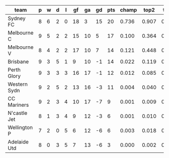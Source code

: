 |     team     | p | w | d | l | gf | ga | gd | pts | champ | top2  | top3  | top4  |  5-7  | bot4  | bot3  | bot2  |
|--------------|---|---|---|---|----|----|----|-----|-------|-------|-------|-------|-------|-------|-------|-------|
| Sydney FC    | 8 | 6 | 2 | 0 | 18 |  3 | 15 |  20 | 0.736 | 0.907 | 0.968 | 0.989 | 0.011 | 0.001 | 0.000 | 0.000|
| Melbourne C  | 9 | 5 | 2 | 2 | 15 | 10 |  5 |  17 | 0.100 | 0.364 | 0.616 | 0.791 | 0.189 | 0.051 | 0.020 | 0.007|
| Melbourne V  | 8 | 4 | 2 | 2 | 17 | 10 |  7 |  14 | 0.121 | 0.448 | 0.673 | 0.820 | 0.162 | 0.043 | 0.018 | 0.006|
| Brisbane     | 9 | 3 | 5 | 1 |  9 | 10 | -1 |  14 | 0.022 | 0.119 | 0.290 | 0.485 | 0.411 | 0.201 | 0.104 | 0.045|
| Perth Glory  | 9 | 3 | 3 | 3 | 16 | 17 | -1 |  12 | 0.012 | 0.085 | 0.216 | 0.391 | 0.455 | 0.278 | 0.155 | 0.071|
| Western Sydn | 9 | 2 | 5 | 2 | 13 | 16 | -3 |  11 | 0.004 | 0.040 | 0.112 | 0.227 | 0.487 | 0.440 | 0.286 | 0.150|
| CC Mariners  | 9 | 2 | 3 | 4 | 10 | 17 | -7 |   9 | 0.001 | 0.009 | 0.033 | 0.072 | 0.345 | 0.740 | 0.583 | 0.385|
| N'castle Jet | 8 | 1 | 3 | 4 |  9 | 12 | -3 |   6 | 0.001 | 0.010 | 0.035 | 0.087 | 0.365 | 0.705 | 0.549 | 0.362|
| Wellington P | 7 | 2 | 0 | 5 |  6 | 12 | -6 |   6 | 0.003 | 0.018 | 0.051 | 0.117 | 0.403 | 0.650 | 0.481 | 0.308|
| Adelaide Utd | 8 | 0 | 3 | 5 |  7 | 13 | -6 |   3 | 0.000 | 0.002 | 0.008 | 0.023 | 0.174 | 0.891 | 0.804 | 0.666|
